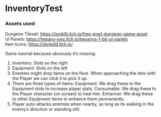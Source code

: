 # InventoryTest
 

### Assets used
Dungeon Tileset: https://jonik9i.itch.io/free-pixel-dungeon-game-asset</br>
UI Panels: https://hexany-ives.itch.io/hexanys-1-bit-ui-panels</br>
Item Icons: https://idylwild.itch.io/</br>


Game tutorial–because obviously it’s missing:
1. Inventory: Slots on the right
2. Equipment: Slots on the left
3. Enemies might drop items on the floor. When approaching the item with the Player we can click it to pick it up.
4. There are three types of items:
	Equipment: We drag these to the Equipment slots to increase player stats.
	Consumable: We drag these to the Player character (on screen) to heal him.
	Enhancer: We drag these to other Equipment items to enhance them permanently.
5. Player auto-attacks enemies when nearby, as long as its walking in the enemy’s direction or standing still.
